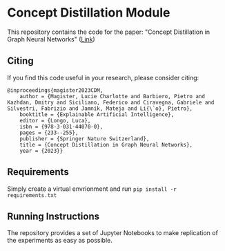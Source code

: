 # Concept Distillation Module

This repository contains the code for the paper: "Concept Distillation in Graph Neural Networks" ([Link](https://link.springer.com/chapter/10.1007/978-3-031-44070-0_12#:~:text=The%20proposed%20approach%20is%20a,these%20to%20solve%20the%20task.))

## Citing

If you find this code useful in your research, please consider citing:

```
@inproceedings{magister2023CDM,
	author = {Magister, Lucie Charlotte and Barbiero, Pietro and Kazhdan, Dmitry and Siciliano, Federico and Ciravegna, Gabriele and Silvestri, Fabrizio and Jamnik, Mateja and Li{\`o}, Pietro},
	booktitle = {Explainable Artificial Intelligence},
	editor = {Longo, Luca},
	isbn = {978-3-031-44070-0},
	pages = {233--255},
	publisher = {Springer Nature Switzerland},
	title = {Concept Distillation in Graph Neural Networks},
	year = {2023}}

```
## Requirements

Simply create a virtual envrionment and run `pip install -r requirements.txt`

## Running Instructions

The repository provides a set of Jupyter Notebooks to make replication of the experiments as easy as possible.
